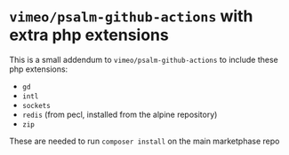 # `vimeo/psalm-github-actions` with extra php extensions

This is a small addendum to `vimeo/psalm-github-actions` to include these php extensions:

- `gd`
- `intl`
- `sockets`
- `redis` (from pecl, installed from the alpine repository)
- `zip`

These are needed to run `composer install` on the main marketphase repo
